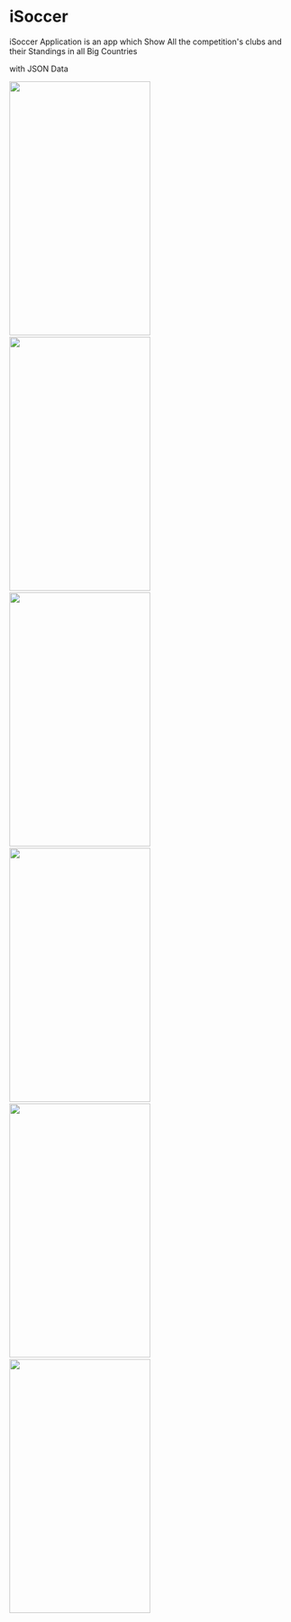 # iSoccer

iSoccer Application is an app which Show All the competition's clubs and their Standings in all Big Countries

with JSON Data

<img src="https://user-images.githubusercontent.com/48488596/60420574-c5882100-9bf0-11e9-8419-5833e29f9037.png" width=250 height=450/>&emsp;<img src="https://user-images.githubusercontent.com/48488596/60420575-c5882100-9bf0-11e9-829b-9c715b101c6c.png" width=250 height=450/>&emsp;<img src="https://user-images.githubusercontent.com/48488596/60420576-c620b780-9bf0-11e9-87e6-4a6518cd4d0c.png" width=250 height=450/>&emsp;<img src="https://user-images.githubusercontent.com/48488596/60420578-c620b780-9bf0-11e9-9d0f-54e1106cc3ce.png" width=250 height=450/>&emsp;<img src="https://user-images.githubusercontent.com/48488596/60420579-c620b780-9bf0-11e9-8828-ab415146794f.png" width=250 height=450/>&emsp;<img src="https://user-images.githubusercontent.com/48488596/60420582-c6b94e00-9bf0-11e9-8eb2-f0c41ad6f8b8.png" width=250 height=450/>&emsp;
